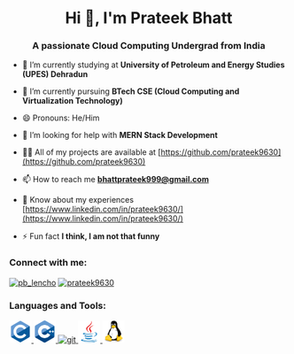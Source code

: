 <h1 align="center">Hi 👋, I'm Prateek Bhatt</h1>
<h3 align="center">A passionate Cloud Computing Undergrad from India</h3>

- 🔭 I’m currently studying at **University of Petroleum and Energy Studies (UPES) Dehradun**

- 🌱 I’m currently pursuing **BTech CSE (Cloud Computing and Virtualization Technology)**

- 😄 Pronouns: He/Him

- 🤝 I’m looking for help with **MERN Stack Development**

- 👨‍💻 All of my projects are available at [https://github.com/prateek9630](https://github.com/prateek9630)

- 📫 How to reach me **bhattprateek999@gmail.com**

- 📄 Know about my experiences [https://www.linkedin.com/in/prateek9630/](https://www.linkedin.com/in/prateek9630/)

- ⚡ Fun fact **I think, I am not that funny**

<h3 align="left">Connect with me:</h3>
<p align="left">
<a href="https://twitter.com/pb_lencho" target="blank"><img align="center" src="https://raw.githubusercontent.com/rahuldkjain/github-profile-readme-generator/master/src/images/icons/Social/twitter.svg" alt="pb_lencho" height="30" width="40" /></a>
<a href="https://linkedin.com/in/prateek9630" target="blank"><img align="center" src="https://raw.githubusercontent.com/rahuldkjain/github-profile-readme-generator/master/src/images/icons/Social/linked-in-alt.svg" alt="prateek9630" height="30" width="40" /></a>
</p>

<h3 align="left">Languages and Tools:</h3>
<p align="left"> <a href="https://www.cprogramming.com/" target="_blank" rel="noreferrer"> <img src="https://raw.githubusercontent.com/devicons/devicon/master/icons/c/c-original.svg" alt="c" width="40" height="40"/> </a> <a href="https://www.w3schools.com/cpp/" target="_blank" rel="noreferrer"> <img src="https://raw.githubusercontent.com/devicons/devicon/master/icons/cplusplus/cplusplus-original.svg" alt="cplusplus" width="40" height="40"/> </a> <a href="https://git-scm.com/" target="_blank" rel="noreferrer"> <img src="https://www.vectorlogo.zone/logos/git-scm/git-scm-icon.svg" alt="git" width="40" height="40"/> </a> <a href="https://www.java.com" target="_blank" rel="noreferrer"> <img src="https://raw.githubusercontent.com/devicons/devicon/master/icons/java/java-original.svg" alt="java" width="40" height="40"/> </a> <a href="https://www.linux.org/" target="_blank" rel="noreferrer"> <img src="https://raw.githubusercontent.com/devicons/devicon/master/icons/linux/linux-original.svg" alt="linux" width="40" height="40"/> </a> </p>
